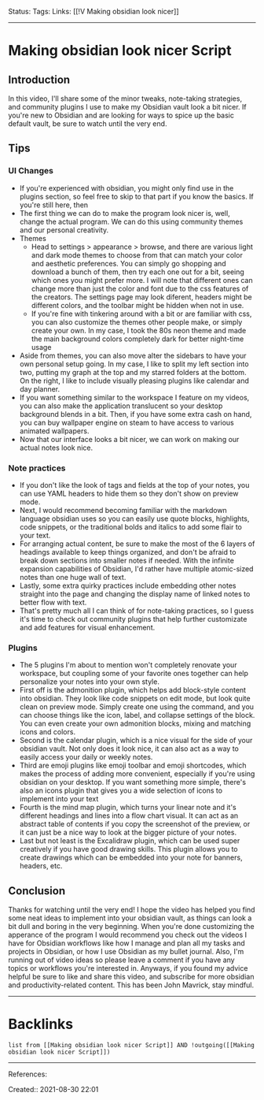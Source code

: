 Status: 
Tags: 
Links: [[!V Making obsidian look nicer]]
___
# Making obsidian look nicer Script
## Introduction
In this video, I'll share some of the minor tweaks, note-taking strategies, and community plugins I use to make my Obsidian vault look a bit nicer. If you're new to Obsidian and are looking for ways to spice up the basic default vault, be sure to watch until the very end. 
## Tips
### UI Changes
- If you're experienced with obsidian, you might only find use in the plugins section, so feel free to skip to that part if you know the basics. If you're still here, then
-  The first thing we can do to make the program look nicer is, well, change the actual program. We can do this using community themes and our personal creativity.
-  Themes
	-  Head to settings > appearance > browse, and there are various light and dark mode themes to choose from that can match your color and aesthetic preferences. You can simply go shopping and download a bunch of them, then try each one out for a bit, seeing which ones you might prefer more. I will note that different ones can change more than just the color and font due to the css features of the creators. The settings page may look diferent, headers might be different colors, and the toolbar might be hidden when not in use.
	-  If you're fine with tinkering around with a bit or are familiar with css, you can also customize the themes other people make, or simply create your own. In my case, I took the 80s neon theme and made the main background colors completely dark for better night-time usage
-  Aside from themes, you can also move alter the sidebars to have your own personal setup going. In my case, I like to split my left section into two, putting my graph at the top and my starred folders at the bottom. On the right, I like to include visually pleasing plugins like calendar and day planner.
-  If you want something similar to the workspace I feature on my videos, you can also make the application translucent so your desktop background blends in a bit. Then, if you have some extra cash on hand, you can buy wallpaper engine on steam to have access to various animated wallpapers.
-  Now that our interface looks a bit nicer, we can work on making our actual notes look nice.
### Note practices
- If you don't like the look of tags and fields at the top of your notes, you can use YAML headers to hide them so they don't show on preview mode.
- Next, I would recommend becoming familiar with the markdown language obsidian uses so you can easily use quote blocks, highlights, code snippets, or the traditional bolds and italics to add some flair to your text.
- For arranging actual content, be sure to make the most of the 6 layers of headings available to keep things organized, and don't be afraid to break down sections into smaller notes if needed. With the infinite expansion capabilities of Obsidian, I'd rather have multiple atomic-sized notes than one huge wall of text.
- Lastly, some extra quirky practices include embedding other notes straight into the page and changing the display name of linked notes to better flow with text.
- That's pretty much all I can think of for note-taking practices, so I guess it's time to check out community plugins that help further customizate and add features for visual enhancement.
### Plugins
- The 5 plugins I'm about to mention won't completely renovate your workspace, but coupling some of your favorite ones together can help personalize your notes into your own style.
- First off is the admonition plugin, which helps add block-style content into obsidian. They look like code snippets on edit mode, but look quite clean on preview mode. Simply create one using the command, and you can choose things like the icon, label, and collapse settings of the block. You can even create your own admonition blocks, mixing and matching icons and colors.
- Second is the calendar plugin, which is a nice visual for the side of your obsidian vault. Not only does it look nice, it can also act as a way to easily access your daily or weekly notes.
- Third are emoji plugins like emoji toolbar and emoji shortcodes, which makes the process of adding more convenient, especially if you're using obsidian on your desktop. If you want something more simple, there's also an icons plugin that gives you a wide selection of icons to implement into your text
- Fourth is the mind map plugin, which turns your linear note and it's different headings and lines into a flow chart visual. It can act as an abstract table of contents if you copy the screenshot of the preview, or it can just be a nice way to look at the bigger picture of your notes.
- Last but not least is the Excalidraw plugin, which can be used super creatively if you have good drawing skills. This plugin allows you to create drawings which can be embedded into your note for banners, headers, etc.
## Conclusion
Thanks for watching until the very end! I hope the video has helped you find some neat ideas to implement into your obsidian vault, as things can look a bit dull and boring in the very beginning. When you're done customizing the apperance of the program I would recommend you check out the videos I have for Obsidian workflows like how I manage and plan all my tasks and projects in Obsidian, or how I use Obsidian as my bullet journal. Also, I'm running out of video ideas so please leave a comment if you have any topics or workflows you're interested in. Anyways, if you found my advice helpful be sure to like and share this video, and subscribe for more obsidian and productivity-related content. This has been John Mavrick, stay mindful.
___
# Backlinks
```dataview
list from [[Making obsidian look nicer Script]] AND !outgoing([[Making obsidian look nicer Script]])
```
___
References:

Created:: 2021-08-30 22:01

